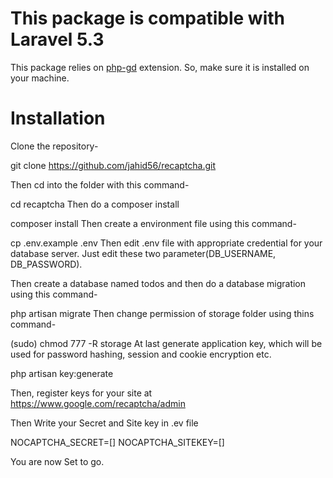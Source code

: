 # This package is compatible with Laravel 5.3

This package relies on <a href="http://php.net/manual/en/book.image.php">php-gd</a> extension. So, make sure it is installed on your machine.

# Installation
Clone the repository-

git clone https://github.com/jahid56/recaptcha.git

Then cd into the folder with this command-

cd recaptcha
Then do a composer install

composer install
Then create a environment file using this command-

cp .env.example .env
Then edit .env file with appropriate credential for your database server. Just edit these two parameter(DB_USERNAME, DB_PASSWORD).

Then create a database named todos and then do a database migration using this command-

php artisan migrate
Then change permission of storage folder using thins command-

(sudo) chmod 777 -R storage
At last generate application key, which will be used for password hashing, session and cookie encryption etc.

php artisan key:generate

Then, register keys for your site at https://www.google.com/recaptcha/admin

Then Write your Secret and Site key in .ev file

NOCAPTCHA_SECRET=[]
NOCAPTCHA_SITEKEY=[]

You are now Set to go.